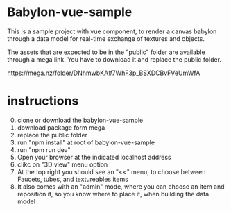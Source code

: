 # Babylon-vue-sample

This is a sample project with vue component, to render a canvas babylon through a data model for real-time exchange of textures and objects.

The assets that are expected to be in the "public" folder are available through a mega link. You have to download it and replace the public folder.

https://mega.nz/folder/DNhmwbKA#7WhF3p_BSXDCBvFVeUmWfA

# instructions

0. clone or download the babylon-vue-sample
1. download package form mega
2. replace the public folder
3. run "npm install" at root of babylon-vue-sample
4. run "npm run dev"
5. Open your browser at the indicated localhost address
6. clikc on "3D view" menu option
7. At the top right you should see an "<<" menu, to choose between Faucets, tubes, and textureables items
8. It also comes with an "admin" mode, where you can choose an item and reposition it, so you know where to place it, when building the data model
